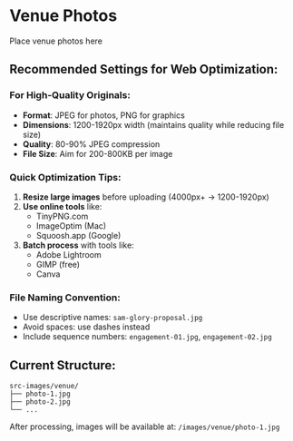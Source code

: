 # Venue Photos

Place venue photos here

## Recommended Settings for Web Optimization:

### For High-Quality Originals:
- **Format**: JPEG for photos, PNG for graphics
- **Dimensions**: 1200-1920px width (maintains quality while reducing file size)
- **Quality**: 80-90% JPEG compression
- **File Size**: Aim for 200-800KB per image

### Quick Optimization Tips:
1. **Resize large images** before uploading (4000px+ → 1200-1920px)
2. **Use online tools** like:
   - TinyPNG.com
   - ImageOptim (Mac)
   - Squoosh.app (Google)
3. **Batch process** with tools like:
   - Adobe Lightroom
   - GIMP (free)
   - Canva

### File Naming Convention:
- Use descriptive names: `sam-glory-proposal.jpg`
- Avoid spaces: use dashes instead
- Include sequence numbers: `engagement-01.jpg`, `engagement-02.jpg`

## Current Structure:
```
src-images/venue/
├── photo-1.jpg
├── photo-2.jpg
└── ...
```

After processing, images will be available at:
`/images/venue/photo-1.jpg`
